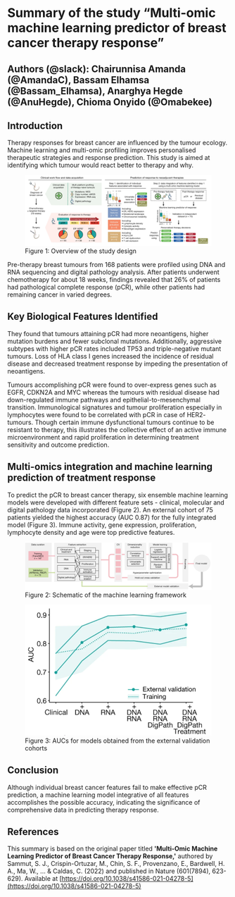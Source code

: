 # Summary of  the study “Multi-omic machine learning predictor of breast cancer therapy response”

## Authors (@slack): Chairunnisa Amanda (@AmandaC), Bassam Elhamsa (@Bassam_Elhamsa), Anarghya Hegde (@AnuHegde), Chioma Onyido (@Omabekee)

## Introduction
Therapy responses for breast cancer are influenced by the tumour ecology. Machine learning and multi-omic profiling improves personalised therapeutic strategies and response prediction. This study is aimed at identifying which tumour would react better to therapy and why. 


<figure>
  <img src="images/figure1.png" alt="Figure 1: Overview of the study design" width="800">
  <figcaption>Figure 1: Overview of the study design</figcaption>
</figure>


Pre-therapy breast tumours from 168 patients were profiled using DNA and RNA sequencing and digital pathology analysis. After patients underwent chemotherapy for about 18 weeks, findings revealed that 26% of patients had pathological complete response (pCR), while other patients had remaining cancer in varied degrees.


## Key Biological Features Identified
They found that tumours attaining pCR had more neoantigens, higher mutation burdens and fewer subclonal mutations. Additionally, aggressive subtypes with higher pCR rates included TP53 and triple-negative mutant tumours. Loss of HLA class I genes increased the incidence of residual disease and decreased treatment response by impeding the presentation of neoantigens.

Tumours accomplishing pCR were found to over-express genes such as EGFR, CDKN2A and MYC whereas the tumours with residual disease had down-regulated immune pathways and epithelial-to-mesenchymal transition. Immunological signatures and tumour proliferation especially in lymphocytes were found to be correlated with pCR in case of HER2- tumours. Though certain immune dysfunctional tumours continue to be resistant to therapy, this illustrates the collective effect of an active immune microenvironment and rapid proliferation in determining treatment sensitivity and outcome prediction.


## Multi-omics integration and machine learning prediction of treatment response
To predict the pCR to breast cancer therapy, six ensemble machine learning models were developed with different feature sets - clinical, molecular and digital pathology data incorporated (Figure 2). An external cohort of 75 patients yielded the highest accuracy (AUC 0.87) for the fully integrated model (Figure 3). Immune activity, gene expression, proliferation, lymphocyte density and age were top predictive features.

<figure>
  <img src="images/figure2.png" alt="Figure 2: Schematic of the machine learning framework" width="800">
  <figcaption>Figure 2: Schematic of the machine learning framework</figcaption>
</figure>


<figure>
  <img src="images/figure3.png" alt="Figure 3: AUCs for models obtained from the external validation cohorts" width="600">
  <figcaption>Figure 3: AUCs for models obtained from the external validation cohorts</figcaption>
</figure>


## Conclusion
Although individual breast cancer features fail to make effective pCR prediction, a machine learning model integrative of all features accomplishes the possible accuracy, indicating the significance of comprehensive data in predicting therapy response.

## References
This summary is based on the original paper titled **'Multi-Omic Machine Learning Predictor of Breast Cancer Therapy Response,'** authored by Sammut, S. J., Crispin-Ortuzar, M., Chin, S. F., Provenzano, E., Bardwell, H. A., Ma, W., ... & Caldas, C. (2022) and published in Nature (601(7894), 623-629). Available at [https://doi.org/10.1038/s41586-021-04278-5](https://doi.org/10.1038/s41586-021-04278-5)
